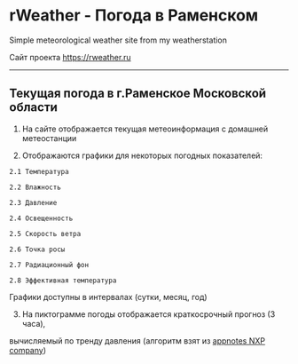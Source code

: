 **rWeather** - Погода в Раменском
========================================================
Simple meteorological weather site from my weatherstation

Сайт проекта <https://rweather.ru>
***
Текущая погода в г.Раменское Московской области
-------------------------------------------------------
  1. На сайте отображается текущая метеоинформация с домашней метеостанции
  
  2. Отображаются графики для некоторых погодных показателей:
  
    2.1 Температура
    
    2.2 Влажность
    
    2.3 Давление
    
    2.4 Освещенность
    
    2.5 Скорость ветра
    
    2.6 Точка росы
    
    2.7 Радиационный фон
    
    2.8 Эффективная температура
    
   Графики доступны в интервалах (сутки, месяц, год)
   
  3. На пиктограмме погоды отображается краткосрочный прогноз (3 часа),
  
вычисляемый по тренду давления (алгоритм взят из [appnotes NXP company](https://www.nxp.com/docs/en/application-note/AN3914.pdf))

